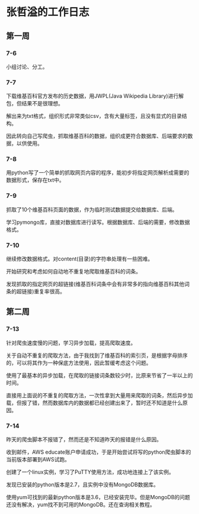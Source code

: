 # 张哲溢的工作日志

## 第一周

### 7-6

小组讨论、分工。

### 7-7

下载维基百科官方发布的历史数据，用JWPL(Java Wikipedia Library)进行解包，但结果不是很理想。

解出来为txt格式，组织形式非常类似csv，含有大量<ref/>标签，且没有显式的目录结构。

因此转向自己写爬虫，抓取维基百科的数据，组织成更符合数据库、后端要求的数据，以供使用。

### 7-8

用python写了一个简单的抓取网页内容的程序，能初步将指定网页解析成需要的数据形式，保存在txt中。

### 7-9

抓取了10个维基百科页面的数据，作为临时测试数据提交给数据库、后端。

学习pymongo库，直接对数据库进行读写。根据数据库、后端的需要，修改数据格式。

### 7-10

继续修改数据格式。对content(目录)的字符串处理有一些困难。

开始研究和考虑如何自动地不重复地爬取维基百科的词条。

发现抓取的指定网页的超链接(维基百科词条中会有非常多的指向维基百科其他词条的超链接)重复率很高。

## 第二周

### 7-13

针对爬虫速度慢的问题，学习异步加载，提高爬取速度。

关于自动不重复的爬取方法，由于我找到了维基百科的索引页，是根据字母排序的，可以将其作为一种保底方法使用，因此暂缓考虑这个问题。

使用了最基本的异步加载，在爬取的链接词条数较少时，比原来节省了一半以上的时间。

直接用上面说的不重复的爬取方法，一次性拿到大量用来爬取的词条，然后异步加载，但报了错，然而数据库内的数据都已经创建出来了，暂时还不知道是什么原因。

### 7-14

昨天的爬虫脚本不报错了，然而还是不知道昨天的报错是什么原因。

收到邮件，AWS educate账户申请成功，于是开始尝试将写的python爬虫脚本的当前版本部署到AWS试跑。

创建了一个linux实例，学习了PuTTY使用方法，成功地连接上了该实例。

发现已安装的python版本是2.7，且实例中没有MongoDB数据库。

使用yum可找到的最新python版本是3.6，已经安装完毕。但是MongoDB的问题还没有解决，yum找不到可用的MongoDB。还在查询相关教程。
